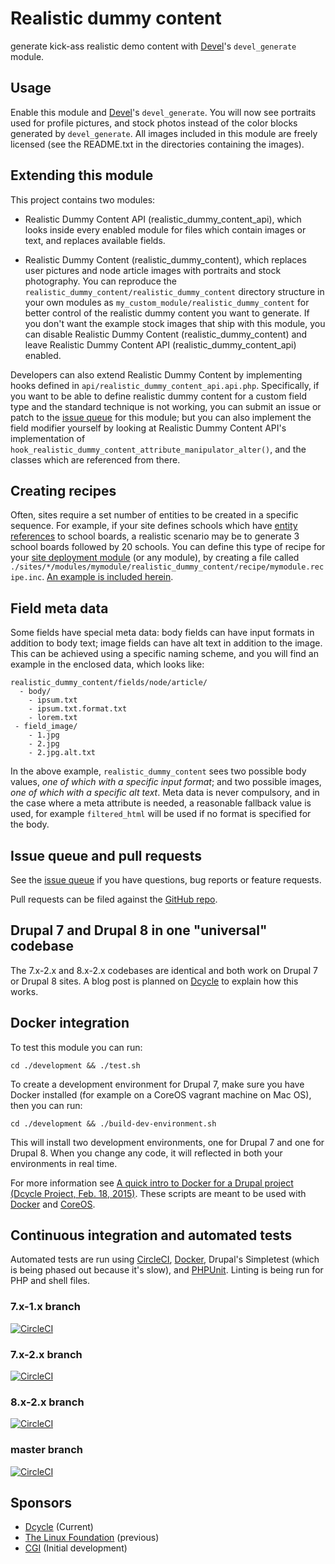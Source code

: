 Realistic dummy content
=======================

generate kick-ass realistic demo content with [Devel](https://drupal.org/project/devel)'s `devel_generate` module.

Usage
-----

Enable this module and [Devel](https://drupal.org/project/devel)'s `devel_generate`. You will now see portraits used for profile pictures, and stock photos instead of the color blocks generated by `devel_generate`. All images included in this module are freely licensed (see the README.txt in the directories containing the images).

Extending this module
-----

This project contains two modules:

 * Realistic Dummy Content API (realistic\_dummy\_content\_api), which looks inside every enabled module for files which contain images or text, and replaces available fields.

 * Realistic Dummy Content (realistic\_dummy\_content), which replaces user pictures and node article images with portraits and stock photography. You can reproduce the `realistic_dummy_content/realistic_dummy_content` directory structure in your own modules as `my_custom_module/realistic_dummy_content` for better control of the realistic dummy content you want to generate. If you don't want the example stock images that ship with this module, you can disable Realistic Dummy Content (realistic\_dummy\_content) and leave Realistic Dummy Content API (realistic\_dummy\_content\_api) enabled.

Developers can also extend Realistic Dummy Content by implementing hooks defined in `api/realistic_dummy_content_api.api.php`. Specifically, if you want to be able to define realistic dummy content for a custom field type and the standard technique is not working, you can submit an issue or patch to the [issue queue](https://drupal.org/project/issues/2253941?categories=All) for this module; but you can also implement the field modifier yourself by looking at Realistic Dummy Content API's implementation of `hook_realistic_dummy_content_attribute_manipulator_alter()`, and the classes which are referenced from there.

Creating recipes
-----

Often, sites require a set number of entities to be created in a specific sequence. For example, if your site defines schools which have [entity references](https://www.drupal.org/project/entityreference) to school boards, a realistic scenario may be to generate 3 school boards followed by 20 schools. You can define this type of recipe for your [site deployment module](http://dcycleproject.org/blog/44/what-site-deployment-module) (or any module), by creating a file called `./sites/*/modules/mymodule/realistic_dummy_content/recipe/mymodule.recipe.inc`. [An example is included herein](http://cgit.drupalcode.org/realistic_dummy_content/tree/realistic_dummy_content/recipe/realistic_dummy_content.recipe.inc).

Field meta data
-----

Some fields have special meta data: body fields can have input formats in addition to body text; image fields can have alt text in addition to the image. This can be achieved using a specific naming scheme, and you will find an example in the enclosed data, which looks like:

    realistic_dummy_content/fields/node/article/
      - body/
        - ipsum.txt
        - ipsum.txt.format.txt
        - lorem.txt
     - field_image/
        - 1.jpg
        - 2.jpg
        - 2.jpg.alt.txt

In the above example, `realistic_dummy_content` sees two possible body values, _one of which with a specific input format_; and two possible images, _one of which with a specific alt text_. Meta data is never compulsory, and in the case where a meta attribute is needed, a reasonable fallback value is used, for example `filtered_html` will be used if no format is specified for the body.

Issue queue and pull requests
-----

See the [issue queue](https://drupal.org/project/issues/2253941?categories=All) if you have questions, bug reports or feature requests.

Pull requests can be filed against the [GitHub repo](https://github.com/dcycle/realistic_dummy_content).

Drupal 7 and Drupal 8 in one "universal" codebase
-----

The 7.x-2.x and 8.x-2.x codebases are identical and both work on Drupal 7 or Drupal 8 sites. A blog post is planned on [Dcycle](http://dcycle.com/) to explain how this works.

Docker integration
-----

To test this module you can run:

    cd ./development && ./test.sh

To create a development environment for Drupal 7, make sure you have Docker installed (for example on a CoreOS vagrant machine on Mac OS), then you can run:

    cd ./development && ./build-dev-environment.sh

This will install two development environments, one for Drupal 7 and one for Drupal 8. When you change any code, it will reflected in both your environments in real time.

For more information see [A quick intro to Docker for a Drupal project (Dcycle Project, Feb. 18, 2015)](http://dcycleproject.org/blog/91/quick-intro-docker-drupal-project). These scripts are meant to be used with [Docker](https://www.docker.com) and [CoreOS](https://coreos.com).

Continuous integration and automated tests
-----

Automated tests are run using
[CircleCI](https://circleci.com/gh/dcycle/realistic_dummy_content),
[Docker](https://www.docker.com/products/docker), Drupal's Simpletest (which
is being phased out because it's slow), and [PHPUnit](https://phpunit.de).
Linting is being run for PHP and shell files.

### 7.x-1.x branch

[![CircleCI](https://circleci.com/gh/dcycle/realistic_dummy_content/tree/7.x-1.x.svg?style=svg)](https://circleci.com/gh/dcycle/realistic_dummy_content/tree/7.x-1.x)

### 7.x-2.x branch

[![CircleCI](https://circleci.com/gh/dcycle/realistic_dummy_content/tree/7.x-2.x.svg?style=svg)](https://circleci.com/gh/dcycle/realistic_dummy_content/tree/7.x-2.x)

### 8.x-2.x branch

[![CircleCI](https://circleci.com/gh/dcycle/realistic_dummy_content/tree/8.x-2.x.svg?style=svg)](https://circleci.com/gh/dcycle/realistic_dummy_content/tree/8.x-2.x)

### master branch

[![CircleCI](https://circleci.com/gh/dcycle/realistic_dummy_content/tree/master.svg?style=svg)](https://circleci.com/gh/dcycle/realistic_dummy_content/tree/master)

Sponsors
-----

 * [Dcycle](http://dcycle.com/) (Current)
 * [The Linux Foundation](http://www.linuxfoundation.org/) (previous)  
 * [CGI](http://cgi.com/) (Initial development)
